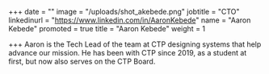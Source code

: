 +++
date = ""
image = "/uploads/shot_akebede.png"
jobtitle = "CTO"
linkedinurl = "https://www.linkedin.com/in/AaronKebede"
name = "Aaron Kebede"
promoted = true
title = "Aaron Kebede"
weight = 1

+++
Aaron is the Tech Lead of the team at CTP designing systems that help advance our mission. He has been with CTP since 2019, as a student at first, but now also serves on the CTP Board.
